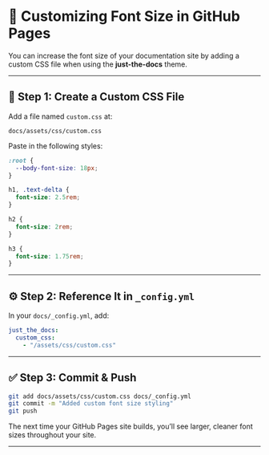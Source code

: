 # 🎨 Customizing Font Size in GitHub Pages

You can increase the font size of your documentation site by adding a custom CSS file when using the **just-the-docs** theme.

---

## 📁 Step 1: Create a Custom CSS File

Add a file named `custom.css` at:

```
docs/assets/css/custom.css
```

Paste in the following styles:

```css
:root {
  --body-font-size: 18px;
}

h1, .text-delta {
  font-size: 2.5rem;
}

h2 {
  font-size: 2rem;
}

h3 {
  font-size: 1.75rem;
}
```

---

## ⚙️ Step 2: Reference It in `_config.yml`

In your `docs/_config.yml`, add:

```yaml
just_the_docs:
  custom_css:
    - "/assets/css/custom.css"
```

---

## ✅ Step 3: Commit & Push

```bash
git add docs/assets/css/custom.css docs/_config.yml
git commit -m "Added custom font size styling"
git push
```

The next time your GitHub Pages site builds, you’ll see larger, cleaner font sizes throughout your site.

---

